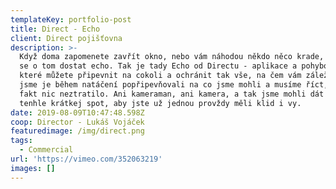 ```yaml
---
templateKey: portfolio-post
title: Direct - Echo
client: Direct pojišťovna
description: >-
  Když doma zapomenete zavřít okno, nebo vám náhodou někdo něco krade, hodilo by
  se o tom dostat echo. Tak je tady Echo od Directu - aplikace a pohybová čidla,
  které můžete připevnit na cokoli a ochránit tak vše, na čem vám záleží. My
  jsme je během natáčení popřipevňovali na co jsme mohli a musíme říct, že se
  fakt nic neztratilo. Ani kameraman, ani kamera, a tak jsme mohli dát dohromady
  tenhle krátkej spot, aby jste už jednou provždy měli klid i vy.
date: 2019-08-09T10:47:48.598Z
coop: Director - Lukáš Vojáček
featuredimage: /img/direct.png
tags:
  - Commercial
url: 'https://vimeo.com/352063219'
images: []
---
```


